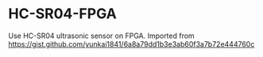 # HC-SR04-FPGA
Use HC-SR04 ultrasonic sensor on FPGA. Imported from https://gist.github.com/yunkai1841/6a8a79dd1b3e3ab60f3a7b72e444760c

